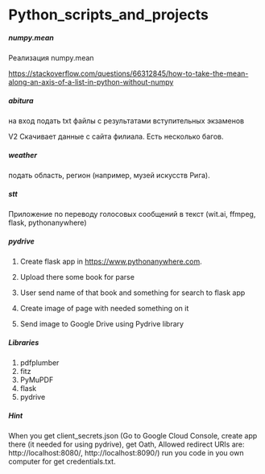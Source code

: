 # Python_scripts_and_projects

##### numpy.mean #####

Реализация numpy.mean

https://stackoverflow.com/questions/66312845/how-to-take-the-mean-along-an-axis-of-a-list-in-python-without-numpy

##### abitura #####

на вход подать txt файлы с результатами вступительных экзаменов

V2 Скачивает данные с сайта филиала. Есть несколько багов.

##### weather #####

подать область, регион (например, музей искусств Рига).

##### stt #####

Приложение по переводу голосовых сообщений в текст (wit.ai, ffmpeg, flask, pythonanywhere)

##### pydrive

1. Create flask app in https://www.pythonanywhere.com.

2. Upload there some book for parse

3. User send name of that book and something for search to flask app

4. Create image of page with needed something on it

5. Send image to Google Drive using Pydrive library

##### Libraries

1. pdfplumber
2. fitz
3. PyMuPDF
4. flask
5. pydrive

##### Hint
When you get client_secrets.json (Go to Google Cloud Console, create app there (it needed for using pydrive), get Oath, Allowed redirect URIs are:
http://localhost:8080/, http://localhost:8090/) 
run you code in you own computer for get credentials.txt. 

